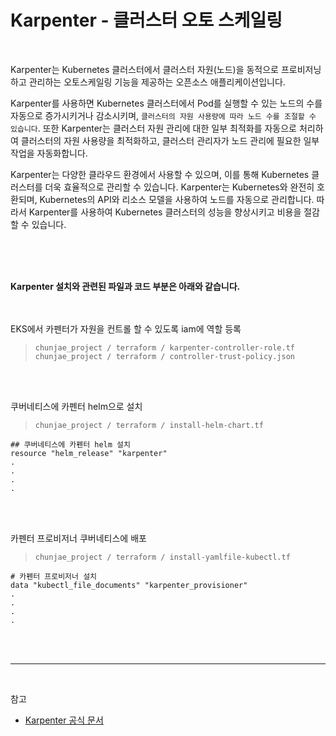 # Karpenter - 클러스터 오토 스케일링

<br>

Karpenter는 Kubernetes 클러스터에서 클러스터 자원(노드)을 동적으로 프로비저닝하고 관리하는 오토스케일링 기능을 제공하는 오픈소스 애플리케이션입니다.

Karpenter를 사용하면 Kubernetes 클러스터에서 Pod를 실행할 수 있는 노드의 수를 자동으로 증가시키거나 감소시키며, `클러스터의 자원 사용량에 따라 노드 수를 조절할 수 있습니다`. 또한 Karpenter는 클러스터 자원 관리에 대한 일부 최적화를 자동으로 처리하여 클러스터의 자원 사용량을 최적화하고, 클러스터 관리자가 노드 관리에 필요한 일부 작업을 자동화합니다.

Karpenter는 다양한 클라우드 환경에서 사용할 수 있으며, 이를 통해 Kubernetes 클러스터를 더욱 효율적으로 관리할 수 있습니다. Karpenter는 Kubernetes와 완전히 호환되며, Kubernetes의 API와 리소스 모델을 사용하여 노드를 자동으로 관리합니다. 따라서 Karpenter를 사용하여 Kubernetes 클러스터의 성능을 향상시키고 비용을 절감할 수 있습니다.

<br><br><br>


**Karpenter 설치와 관련된 파일과 코드 부분은 아래와 같습니다.**   
<br><br>

EKS에서 카펜터가 자원을 컨트롤 할 수 있도록 iam에 역할 등록
> `chunjae_project / terraform / karpenter-controller-role.tf`   
> `chunjae_project / terraform / controller-trust-policy.json`   

<br><br>


쿠버네티스에 카펜터 helm으로 설치
> `chunjae_project / terraform / install-helm-chart.tf`
```
## 쿠버네티스에 카펜터 helm 설치
resource "helm_release" "karpenter" 
.
.
.
.

```
<br><br>


카펜터 프로비저너 쿠버네티스에 배포
> `chunjae_project / terraform / install-yamlfile-kubectl.tf`

```
# 카펜터 프로비저너 설치
data "kubectl_file_documents" "karpenter_provisioner"
.
.
.
.
```

<br><br>

----

<br>

참고    
- [ Karpenter 공식 문서 ](https://karpenter.sh/)
